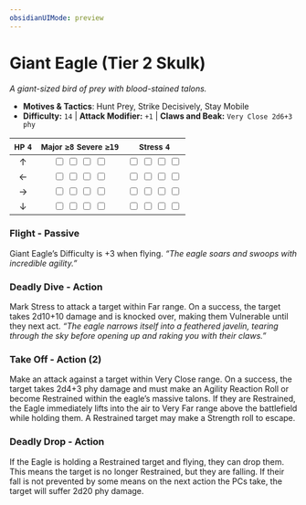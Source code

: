 ```yaml
---
obsidianUIMode: preview
---
```

# Giant Eagle (Tier 2 Skulk)

*A giant-sized bird of prey with blood-stained talons.*

- **Motives & Tactics**: Hunt Prey, Strike Decisively, Stay Mobile
- **Difficulty:** `14` | **Attack Modifier:** `+1` | **Claws and Beak:** `Very Close 2d6+3 phy`

| <small>HP</small> `4` | <small>Major</small> `≥8` <small>Severe</small> `≥19` | <small>Stress</small> `4` |
|:-:|:-:|:-:|
| ↑ |  <input type="checkbox" unchecked id="9524e5f8"> <input type="checkbox" unchecked id="2fe1e0d2"> <input type="checkbox" unchecked id="27a3f710"> <input type="checkbox" unchecked id="61ce0285"> |  <input type="checkbox" unchecked id="63e9187c"> <input type="checkbox" unchecked id="f99faaac"> <input type="checkbox" unchecked id="5e1fcc5a"> <input type="checkbox" unchecked id="8ee326bf"> |
| ← |  <input type="checkbox" unchecked id="7b17f01d"> <input type="checkbox" unchecked id="b7f1c4fd"> <input type="checkbox" unchecked id="0b4a85e3"> <input type="checkbox" unchecked id="48c596d0"> |  <input type="checkbox" unchecked id="48255a0b"> <input type="checkbox" unchecked id="4a8bcc18"> <input type="checkbox" unchecked id="43928ec7"> <input type="checkbox" unchecked id="d6e15a40"> |
| → |  <input type="checkbox" unchecked id="64cb3ad8"> <input type="checkbox" unchecked id="a0265229"> <input type="checkbox" unchecked id="7a01b739"> <input type="checkbox" unchecked id="9e6aa38e"> |  <input type="checkbox" unchecked id="cd7758a5"> <input type="checkbox" unchecked id="4a68afed"> <input type="checkbox" unchecked id="cae3016c"> <input type="checkbox" unchecked id="ebaf0e00"> |
| ↓ |  <input type="checkbox" unchecked id="ceebeb00"> <input type="checkbox" unchecked id="4db4119f"> <input type="checkbox" unchecked id="d9e6bec4"> <input type="checkbox" unchecked id="c1915539"> |  <input type="checkbox" unchecked id="52a0f739"> <input type="checkbox" unchecked id="a6316ffd"> <input type="checkbox" unchecked id="9f369db4"> <input type="checkbox" unchecked id="fa9b850b"> |

### Flight - Passive

Giant Eagle’s Difficulty is +3 when flying. *“The eagle soars and swoops with incredible agility.”*

### Deadly Dive - Action

Mark Stress to attack a target within Far range. On a success, the target takes 2d10+10 damage and is knocked over, making them Vulnerable until they next act. *“The eagle narrows itself into a feathered javelin, tearing through the sky before opening up and raking you with their claws.”*

### Take Off - Action (2)

Make an attack against a target within Very Close range. On a success, the target takes 2d4+3 phy damage and must make an Agility Reaction Roll or become Restrained within the eagle’s massive talons. If they are Restrained, the Eagle immediately lifts into the air to Very Far range above the battlefield while holding them. A Restrained target may make a Strength roll to escape. 

### Deadly Drop - Action

If the Eagle is holding a Restrained target and flying, they can drop them. This means the target is no longer Restrained, but they are falling. If their fall is not prevented by some means on the next action the PCs take, the target will suffer 2d20 phy damage.